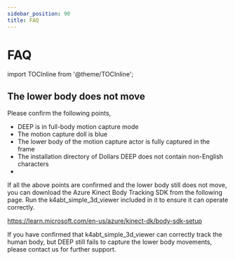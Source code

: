 ```yaml
---
sidebar_position: 90
title: FAQ 
---	
```


# FAQ

import TOCInline from '@theme/TOCInline';

<TOCInline toc={toc} />

## The lower body does not move

Please confirm the following points,

- DEEP is in full-body motion capture mode
- The motion capture doll is blue
- The lower body of the motion capture actor is fully captured in the frame
- The installation directory of Dollars DEEP does not contain non-English characters
- 
If all the above points are confirmed and the lower body still does not move, you can download the Azure Kinect Body Tracking SDK from the following page. Run the k4abt_simple_3d_viewer included in it to ensure it can operate correctly.

https://learn.microsoft.com/en-us/azure/kinect-dk/body-sdk-setup

If you have confirmed that k4abt_simple_3d_viewer can correctly track the human body, but DEEP still fails to capture the lower body movements, please contact us for further support.